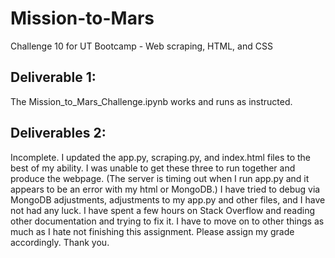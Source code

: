 # Mission-to-Mars
Challenge 10 for UT Bootcamp - Web scraping, HTML, and CSS

## Deliverable 1:
The Mission_to_Mars_Challenge.ipynb works and runs as instructed.

## Deliverables 2:
Incomplete. I updated the app.py, scraping.py, and index.html files to the best of my ability.  I was unable to get these three to run together and produce the webpage. (The server is timing out when I run app.py and it appears to be an error with my html or MongoDB.) I have tried to debug via MongoDB adjustments, adjustments to my app.py and other files, and I have not had any luck. I have spent a few hours on Stack Overflow and reading other documentation and trying to fix it. I have to move on to other things as much as I hate not finishing this assignment. Please assign my grade accordingly.  Thank you.